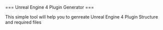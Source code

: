 === Unreal Engine 4 Plugin Generator ===

This simple tool will help you to genreate Unreal Engine 4 Plugin Structure and required files